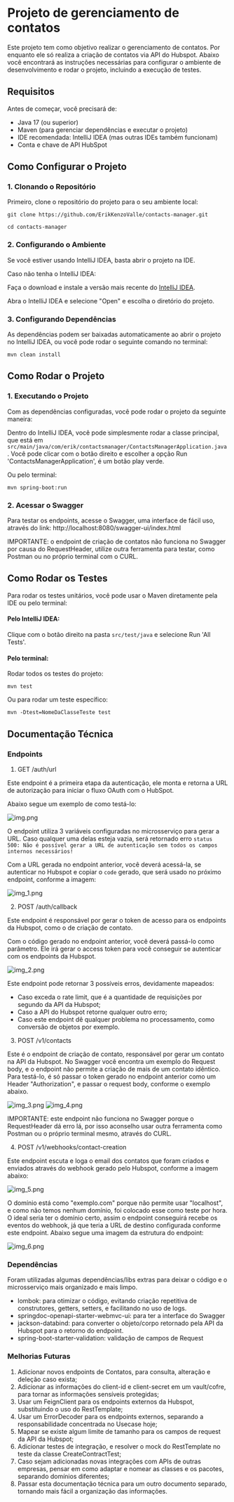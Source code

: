 # Projeto de gerenciamento de contatos

Este projeto tem como objetivo realizar o gerenciamento de contatos. Por enquanto ele só realiza a criação de contatos via API do Hubspot.
Abaixo você encontrará as instruções necessárias para configurar o ambiente de desenvolvimento e rodar o projeto, incluindo a execução de testes.

## Requisitos

Antes de começar, você precisará de:

* Java 17 (ou superior)
* Maven (para gerenciar dependências e executar o projeto)
* IDE recomendada: IntelliJ IDEA (mas outras IDEs também funcionam)
* Conta e chave de API HubSpot

## Como Configurar o Projeto

### 1. Clonando o Repositório

Primeiro, clone o repositório do projeto para o seu ambiente local:

`git clone https://github.com/ErikKenzoValle/contacts-manager.git
`

`cd contacts-manager
`

### 2. Configurando o Ambiente
   Se você estiver usando IntelliJ IDEA, basta abrir o projeto na IDE.

Caso não tenha o IntelliJ IDEA:

Faça o download e instale a versão mais recente do [IntelliJ IDEA](https://www.jetbrains.com/idea/download/).

Abra o IntelliJ IDEA e selecione "Open" e escolha o diretório do projeto.

### 3. Configurando Dependências
   As dependências podem ser baixadas automaticamente ao abrir o projeto no IntelliJ IDEA, ou você pode rodar o seguinte comando no terminal:

`
mvn clean install
`

## Como Rodar o Projeto

### 1. Executando o Projeto

   Com as dependências configuradas, você pode rodar o projeto da seguinte maneira:

Dentro do IntelliJ IDEA, você pode simplesmente rodar a classe principal, que está em `src/main/java/com/erik/contactsmanager/ContactsManagerApplication.java`. Você pode clicar com o botão direito e escolher a opção Run 'ContactsManagerApplication', é um botão play verde.

Ou pelo terminal:

`mvn spring-boot:run`

### 2. Acessar o Swagger
Para testar os endpoints, acesse o Swagger, uma interface de fácil uso, através do link: http://localhost:8080/swagger-ui/index.html

IMPORTANTE: o endpoint de criação de contatos não funciona no Swagger por causa do RequestHeader, utilize outra ferramenta para testar, como Postman ou no próprio terminal com o CURL.

## Como Rodar os Testes


   Para rodar os testes unitários, você pode usar o Maven diretamente pela IDE ou pelo terminal:

#### Pelo IntelliJ IDEA: 

Clique com o botão direito na pasta `src/test/java` e selecione Run 'All Tests'.

#### Pelo terminal:

Rodar todos os testes do projeto:

`mvn test`

Ou para rodar um teste específico:

`mvn -Dtest=NomeDaClasseTeste test`

## Documentação Técnica

### Endpoints

1. GET /auth/url

Este endpoint é a primeira etapa da autenticação, ele monta e retorna a URL de autorização para iniciar o fluxo OAuth com o HubSpot.

Abaixo segue um exemplo de como testá-lo:

![img.png](img.png)

O endpoint utiliza 3 variáveis configuradas no microsserviço para gerar a URL. Caso qualquer uma delas esteja vazia, será retornado erro `status 500: Não é possível gerar a URL de autenticação sem todos os campos internos necessários!`

Com a URL gerada no endpoint anterior, você deverá acessá-la, se autenticar no Hubspot e copiar o `code` gerado, que será usado no próximo endpoint, conforme a imagem:

![img_1.png](img_1.png)

2. POST /auth/callback

Este endpoint é responsável por gerar o token de acesso para os endpoints da Hubspot, como o de criação de contato. 

Com o código gerado no endpoint anterior, você deverá passá-lo como parâmetro. Ele irá gerar o access token para você conseguir se autenticar com os endpoints da Hubspot.

![img_2.png](img_2.png)

Este endpoint pode retornar 3 possíveis erros, devidamente mapeados:
- Caso exceda o rate limit, que é a quantidade de requisições por segundo da API da Hubspot;
- Caso a API do Hubspot retorne qualquer outro erro;
- Caso este endpoint dê qualquer problema no processamento, como conversão de objetos por exemplo.

3. POST /v1/contacts

Este é o endpoint de criação de contato, responsável por gerar um contato na API da Hubspot. No Swagger você encontra um exemplo do Request body, e o endpoint não permite a criação de mais de um contato idêntico.
Para testá-lo, é só passar o token gerado no endpoint anterior como um Header "Authorization", e passar o request body, conforme o exemplo abaixo.

![img_3.png](img_3.png)
![img_4.png](img_4.png)

IMPORTANTE: este endpoint não funciona no Swagger porque o RequestHeader dá erro lá, por isso aconselho usar outra ferramenta como Postman ou o próprio terminal mesmo, através do CURL.

4. POST /v1/webhooks/contact-creation

Este endpoint escuta e loga o email dos contatos que foram criados e enviados através do webhook gerado pelo Hubspot, conforme a imagem abaixo: 

![img_5.png](img_5.png)

O domínio está como "exemplo.com" porque não permite usar "localhost", e como não temos nenhum domínio, foi colocado esse como teste por hora. O ideal seria ter o domínio certo, assim o endpoint conseguirá recebe os eventos do webhook, já que teria a URL de destino configurada conforme este endpoint. Abaixo segue uma imagem da estrutura do endpoint: 

![img_6.png](img_6.png)

### Dependências

Foram utilizadas algumas dependências/libs extras para deixar o código e o microsserviço mais organizado e mais limpo.
- lombok: para otimizar o código, evitando criação repetitiva de construtores, getters, setters, e facilitando no uso de logs.
- springdoc-openapi-starter-webmvc-ui: para ter a interface do Swagger
- jackson-databind: para converter o objeto/corpo retornado pela API da Hubspot para o retorno do endpoint.
- spring-boot-starter-validation: validação de campos de Request

### Melhorias Futuras
1. Adicionar novos endpoints de Contatos, para consulta, alteração e deleção caso exista;
2. Adicionar as informações do client-id e client-secret em um vault/cofre, para tornar as informações sensíveis protegidas;
3. Usar um FeignClient para os endpoints externos da Hubspot, substituindo o uso do RestTemplate;
4. Usar um ErrorDecoder para os endpoints externos, separando a responsabilidade concentrada no Usecase hoje;
5. Mapear se existe algum limite de tamanho para os campos de request da API da Hubspot;
6. Adicionar testes de integração, e resolver o mock do RestTemplate no teste da classe CreateContractTest;
7. Caso sejam adicionadas novas integrações com APIs de outras empresas, pensar em como adaptar e nomear as classes e os pacotes, separando domínios diferentes;
8. Passar esta documentação técnica para um outro documento separado, tornando mais fácil a organização das informações.

